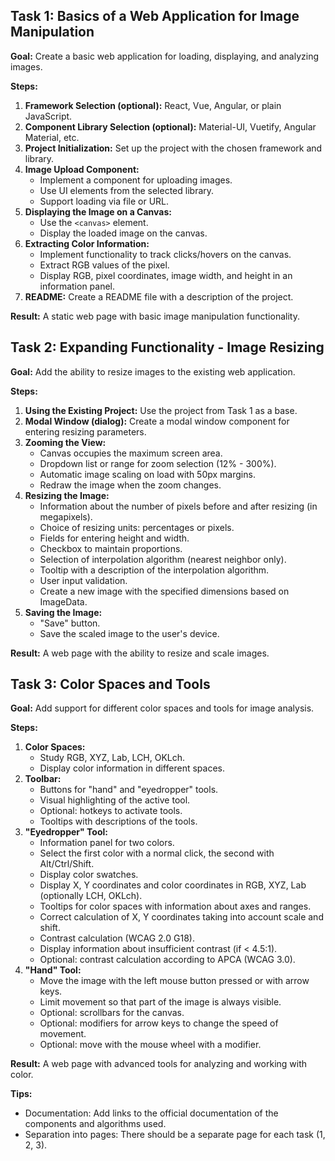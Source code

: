 ## Task 1: Basics of a Web Application for Image Manipulation

**Goal:** Create a basic web application for loading, displaying, and analyzing images.

**Steps:**

1.  **Framework Selection (optional):** React, Vue, Angular, or plain JavaScript.
2.  **Component Library Selection (optional):** Material-UI, Vuetify, Angular Material, etc.
3.  **Project Initialization:** Set up the project with the chosen framework and library.
4.  **Image Upload Component:**
    *   Implement a component for uploading images.
    *   Use UI elements from the selected library.
    *   Support loading via file or URL.
5.  **Displaying the Image on a Canvas:**
    *   Use the `<canvas>` element.
    *   Display the loaded image on the canvas.
6.  **Extracting Color Information:**
    *   Implement functionality to track clicks/hovers on the canvas.
    *   Extract RGB values of the pixel.
    *   Display RGB, pixel coordinates, image width, and height in an information panel.
7.  **README:** Create a README file with a description of the project.

**Result:** A static web page with basic image manipulation functionality.

## Task 2: Expanding Functionality - Image Resizing

**Goal:** Add the ability to resize images to the existing web application.

**Steps:**

1.  **Using the Existing Project:** Use the project from Task 1 as a base.
2.  **Modal Window (dialog):** Create a modal window component for entering resizing parameters.
3.  **Zooming the View:**
    *   Canvas occupies the maximum screen area.
    *   Dropdown list or range for zoom selection (12% - 300%).
    *   Automatic image scaling on load with 50px margins.
    *   Redraw the image when the zoom changes.
4.  **Resizing the Image:**
    *   Information about the number of pixels before and after resizing (in megapixels).
    *   Choice of resizing units: percentages or pixels.
    *   Fields for entering height and width.
    *   Checkbox to maintain proportions.
    *   Selection of interpolation algorithm (nearest neighbor only).
    *   Tooltip with a description of the interpolation algorithm.
    *   User input validation.
    *   Create a new image with the specified dimensions based on ImageData.
5.  **Saving the Image:**
    *   "Save" button.
    *   Save the scaled image to the user's device.

**Result:** A web page with the ability to resize and scale images.

## Task 3: Color Spaces and Tools

**Goal:** Add support for different color spaces and tools for image analysis.

**Steps:**

1.  **Color Spaces:**
    *   Study RGB, XYZ, Lab, LCH, OKLch.
    *   Display color information in different spaces.
2.  **Toolbar:**
    *   Buttons for "hand" and "eyedropper" tools.
    *   Visual highlighting of the active tool.
    *   Optional: hotkeys to activate tools.
    *   Tooltips with descriptions of the tools.
3.  **"Eyedropper" Tool:**
    *   Information panel for two colors.
    *   Select the first color with a normal click, the second with Alt/Ctrl/Shift.
    *   Display color swatches.
    *   Display X, Y coordinates and color coordinates in RGB, XYZ, Lab (optionally LCH, OKLch).
    *   Tooltips for color spaces with information about axes and ranges.
    *   Correct calculation of X, Y coordinates taking into account scale and shift.
    *   Contrast calculation (WCAG 2.0 G18).
    *   Display information about insufficient contrast (if < 4.5:1).
    *   Optional: contrast calculation according to APCA (WCAG 3.0).
4.  **"Hand" Tool:**
    *   Move the image with the left mouse button pressed or with arrow keys.
    *   Limit movement so that part of the image is always visible.
    *   Optional: scrollbars for the canvas.
    *   Optional: modifiers for arrow keys to change the speed of movement.
    *   Optional: move with the mouse wheel with a modifier.

**Result:** A web page with advanced tools for analyzing and working with color.

**Tips:**

*   Documentation: Add links to the official documentation of the components and algorithms used.
*   Separation into pages: There should be a separate page for each task (1, 2, 3).